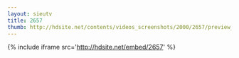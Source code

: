 ```yaml
---
layout: sieutv
title: 2657
thumb: http://hdsite.net/contents/videos_screenshots/2000/2657/preview_360p.mp4.jpg
---
```

{% include iframe src='http://hdsite.net/embed/2657' %}
 

